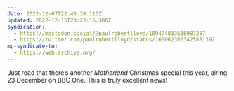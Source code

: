 ```yaml
---
date: 2022-12-07T22:48:39.115Z
updated: 2022-12-15T23:23:16.386Z
syndication:
  - https://mastodon.social/@paulrobertlloyd/109474833616087287
  - https://twitter.com/paulrobertlloyd/status/1600623663425851392
mp-syndicate-to:
  - https://web.archive.org/
---
```

Just read that there’s another _Motherland_ Christmas special this year, airing 23 December on BBC One. This is truly excellent news!
